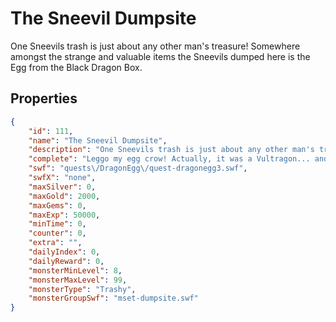 # The Sneevil Dumpsite

One Sneevils trash is just about any other man's treasure! Somewhere amongst the strange and valuable items the Sneevils dumped here is the Egg from the Black Dragon Box.

## Properties

```json
{
    "id": 111,
    "name": "The Sneevil Dumpsite",
    "description": "One Sneevils trash is just about any other man's treasure! Somewhere amongst the strange and valuable items the Sneevils dumped here is the Egg from the Black Dragon Box.",
    "complete": "Leggo my egg crow! Actually, it was a Vultragon... and a VERY large and scary one at that. There is no time to spare. Valencia will know what to do next... right?",
    "swf": "quests\/DragonEgg\/quest-dragonegg3.swf",
    "swfX": "none",
    "maxSilver": 0,
    "maxGold": 2000,
    "maxGems": 0,
    "maxExp": 50000,
    "minTime": 0,
    "counter": 0,
    "extra": "",
    "dailyIndex": 0,
    "dailyReward": 0,
    "monsterMinLevel": 8,
    "monsterMaxLevel": 99,
    "monsterType": "Trashy",
    "monsterGroupSwf": "mset-dumpsite.swf"
}
```

